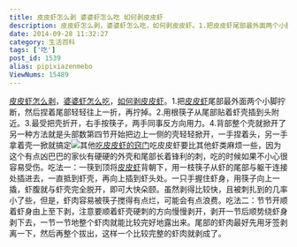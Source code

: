 ```yaml
---
title: 皮皮虾怎么剥 婆婆虾怎么吃 如何剥皮皮虾
description: 皮皮虾怎么剥，婆婆虾怎么吃，如何剥皮皮虾。1.把皮皮虾尾部最外面两个小脚拧断，然后捏着尾部轻轻往上一折，再拧掉。2.用根筷子从尾部贴着虾壳插到头附近。3.最受把壳折开，右手按筷子，两手同事反方向用力。4.背部整个壳就掀开了另一种方法就是头部数第四节开始把边上一侧的壳轻轻掀开，一手捏着头，另一手拿着壳一掀就搞定其他吃皮皮虾的窍门吃皮皮虾要比其他虾类麻烦一些，因为这个有点凶巴巴的家伙有硬硬的外壳和尾部
date: 2014-09-28 11:32:27
category: 生活百科
tags: ['吃']
post_id: 1539
alias: pipixiazenmebo
ViewNums: 15489
---
```

[皮皮虾怎么剥](/blog/pipixiazenmebo)，[婆婆虾怎么吃](/blog/pipixiazenmebo)，[如何剥皮皮虾](/blog/pipixiazenmebo)。1.把[皮皮虾](/blog/pipixiazenmebo)尾部最外面两个小脚拧断，然后捏着尾部轻轻往上一折，再拧掉。2.用根筷子从尾部贴着虾壳插到头附近。3.最受把壳折开，右手按筷子，两手同事反方向用力。4.背部整个壳就掀开了另一种方法就是头部数第四节开始把边上一侧的壳轻轻掀开，一手捏着头，另一手拿着壳一掀就搞定[![](http://106.186.116.72/files/2014/08/28/186d812f86623685f51131f0992c32c7.jpg)](/blog/pipixiazenmebo)其他[吃皮皮虾的窍门](/blog/pipixiazenmebo)吃皮皮虾要比其他虾类麻烦一些，因为这个有点凶巴巴的家伙有硬硬的外壳和尾部长着锋利的刺，吃的时候如果不小心很容易受伤。吃法一：一筷到顶将[皮皮虾](/blog/pipixiazenmebo)背朝下，用一枝筷子从虾的尾部与躯干连接处插进去，一直抵到虾壳，再向上插到虾头处。一只手握住虾身，用筷子向上一撬，虾腹就与虾壳完全脱开，即可大快朵颐。虽然剥得比较快，且被刺扎到的几率小了些，但是，虾肉容易被筷子搅得有点烂，可能会有点浪费。吃法二：节节开顺着虾身由上至下剥，注意要顺着虾壳硬刺的方向慢慢剥开，剥开一节后顺势绕虾身剥下去，一节一节地整个虾肉就能比较完好地露出来。尾部的虾肉最好先用牙签剥离一下，然后再整个拔出，这样一个比较完整的虾肉就剥成了。